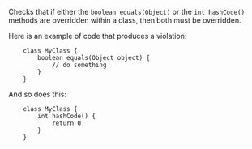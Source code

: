 Checks that if either the `boolean equals(Object)` or the `int
hashCode()` methods are overridden within a class, then both must be
overridden.

Here is an example of code that produces a violation:

``` 
    class MyClass {
        boolean equals(Object object) {
            // do something
        }
    }
```

And so does this:

``` 
    class MyClass {
        int hashCode() {
            return 0
        }
    }
```
